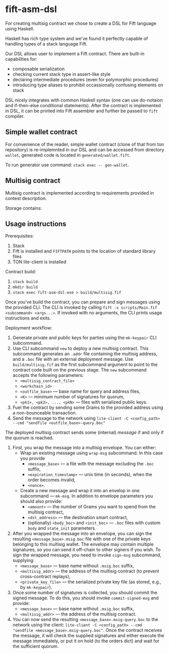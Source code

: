 # fift-asm-dsl

For creating multisig contract we chose to create a DSL for Fift
language using Haskell.

Haskell has rich type system and we've found it perfectly capable
of handling types of a stack language Fift.

Our DSL allows user to implement a Fift contract. There are built-in
capabilities for:

 * composable serialization
 * checking current stack type in assert-like style
 * declaring intermediate procedures (even for polymorphic procedures)
 * introducing type aliases to prohibit occassionally confusing elements on stack


DSL nicely integrates with common Haskell syntax (one can use do-notaion and
if-then-else conditional statements).
After the contract is implemented in DSL, it can be printed into Fift
assembler and further be passed to `fift` compiler.

## Simple wallet contract

For convenience of the reader, simple wallet contract (clone of that from ton repository)
is re-implemnted in our DSL and can be accessed from directory `wallet`,
generated code is located in `generated/wallet.fift`.

To run generator use command: `stack exec -- gen-wallet`.

## Multisig contract

Multisig contract is implemented according to requirements provided in contest description.

Storage contains:



## Usage instructions

Prerequisites:
1. Stack
2. Fift is installed and `FIFTPATH` points to the location of standard library files
3. TON lite-client is installed

Contract build:
1. `stack build`
2. `mkdir build`
3. `stack exec fift-asm-dsl-exe > build/multisig.fif`

Once you've build the contract, you can prepare and sign messages using the
provided CLI. The CLI is invoked by calling
`fift -s scripts/Main.fif <subcommand> <args...>`. If invoked with no arguments,
the CLI prints usage instructions and exits.

Deployment workflow:
1. Generate private and public keys for parties using the `mk-keypair` CLI subcommand.
2. Use CLI subcommand `new` to deploy a new multisig contract. This subcommand
generates an `.addr` file containing the multisig address, and a `.boc` file
with an external deployment message. Use `build/multisig.fif` as the first
subcommand argument to point to the contract code built on the previous stage. The `new` subcommand accepts the following parameters:
    * `<multisig_contract_file>`
    * `<workchain_id>`
    * `<outfile_base>` — base name for query and address files,
    * `<K>` — minimum number of signatures for quorum,
    * `<pk1>, <pk2>, ..., <pkN>` — files with serialized public keys.
3. Fuel the contract by sending some Grams to the provided address using a
non-bounceable transaction.
4. Send the message to the network using
`lite-client -C <config_path> --cmd "sendfile <outfile_base>-query.boc"`

The deployed multisig contract sends some (internal) _message_ if and only if the quorum is reached.
1. First, you wrap the message into a multisig envelope. You can either:
    * Wrap an existing message using `wrap-msg` subcommand. In this case you provide
      * `<message_base>` — a file with the message excluding the `.boc` suffix,
      * `<expiration_timestamp>` — unix time (in seconds), when the order becomes invalid,
      * `<nonce>`.
    * Create a new message and wrap it into an envelop in one subcommand — `mk-msg`. In addition to envelope parameters you should also provide:
      * `<amount>` — the number of Grams you want to spend from the multisig contract,
      * `<dst_address>` — the destination smart contract,
      * (optionally) `<body_boc>` and `<init_boc>` — `.boc` files with custom `body` and `state_init` parameters.
2. After you wrapped the message into an envelope, you can sign the resulting `<message_base>.msig.boc` file with one of the private keys belonging to this multisig wallet. The envelope may contain multiple signatures, so you can send it off-chain to other signers if you wish. To sign the wrapped message, you need to invoke `sign-msg` subcommand, supplying:
    * `<message_base>` — base name without `.msig.boc` suffix,
    * `<multisig_addr>` — the address of the multisig contract (to prevent cross-contract replays),
    * `<private_key_file>` — the serialized private key file (as stored, e.g., by `mk-keypair`).
3. Once some number of signatures is collected, you should commit the signed message. To do this, you should invoke `commit-signed-msg` and provide:
    * `<message_base>` — base name without `.msig.boc` suffix,
    * `<multisig_addr>` — the address of the multisig contract.
4. You can now send the resulting `<message_base>.msig-query.boc` to the network using the client: `lite-client -C <config_path> --cmd "sendfile <message_base>.msig-query.boc"`. Once the contract receives the message, it will check the supplied signatures and either execute the message immediately, or put it on hold (to the orders dict) and wait for the sufficient quorum.
